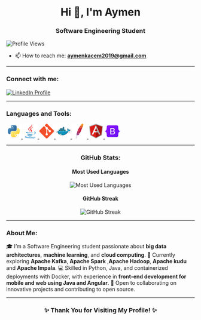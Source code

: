 <h1 align="center">Hi 👋, I'm Aymen</h1>
<h3 align="center">Software Engineering Student</h3>

<p align="left">
  <img src="https://komarev.com/ghpvc/?username=aymen-kacem&label=Profile%20views&color=0e75b6&style=flat" alt="Profile Views" />
</p>

- 📫 How to reach me: **aymenkacem2019@gmail.com**

---

<h3 align="left">Connect with me:</h3>
<p align="left">
  <a href="https://www.linkedin.com/in/aymen-kacem-96b571291/" target="_blank">
    <img align="center" src="https://raw.githubusercontent.com/rahuldkjain/github-profile-readme-generator/master/src/images/icons/Social/linked-in-alt.svg" alt="LinkedIn Profile" height="30" width="40" />
  </a>
</p>

---

<h3 align="left">Languages and Tools:</h3>
<p align="left">
  <a href="https://www.python.org" target="_blank" rel="noreferrer">
    <img src="https://raw.githubusercontent.com/devicons/devicon/master/icons/python/python-original.svg" alt="Python" width="40" height="40" />
  </a>
  <a href="https://www.java.com" target="_blank" rel="noreferrer">
    <img src="https://raw.githubusercontent.com/devicons/devicon/master/icons/java/java-original.svg" alt="Java" width="40" height="40" />
  </a>
  <a href="https://git-scm.com/" target="_blank" rel="noreferrer">
    <img src="https://raw.githubusercontent.com/devicons/devicon/master/icons/git/git-original.svg" alt="Git" width="40" height="40" />
  </a>
  <a href="https://www.docker.com/" target="_blank" rel="noreferrer">
    <img src="https://raw.githubusercontent.com/devicons/devicon/master/icons/docker/docker-original.svg" alt="Docker" width="40" height="40" />
  </a>
  <a href="https://httpd.apache.org/" target="_blank" rel="noreferrer">
    <img src="https://raw.githubusercontent.com/devicons/devicon/master/icons/apache/apache-original.svg" alt="Apache Spark" width="40" height="40" />
  </a>
  <a href="https://angular.io/" target="_blank" rel="noreferrer">
    <img src="https://raw.githubusercontent.com/devicons/devicon/master/icons/angularjs/angularjs-original.svg" alt="Angular" width="40" height="40" />
  </a>
  <a href="https://getbootstrap.com/" target="_blank" rel="noreferrer">
    <img src="https://raw.githubusercontent.com/devicons/devicon/master/icons/bootstrap/bootstrap-original.svg" alt="Bootstrap" width="40" height="40" />
  </a>
</p>

---

<h3 align="center">GitHub Stats:</h3>

<h4 align="center">Most Used Languages</h4>
<p align="center">
  <img src="https://github-readme-stats.vercel.app/api/top-langs/?username=aymen-kacem&layout=compact&langs_count=10&theme=radical" alt="Most Used Languages" />
</p>


<h4 align="center">GitHub Streak</h4>
<p align="center">
  <img src="https://github-readme-streak-stats.herokuapp.com/?user=aymen-kacem&theme=radical" alt="GitHub Streak" />
</p>

---

<h3 align="left">About Me:</h3>
<p align="left">
  🎓 I’m a Software Engineering student passionate about <strong>big data architectures</strong>, <strong>machine learning</strong>, and <strong>cloud computing</strong>.  
  🌱 Currently exploring <strong>Apache Kafka</strong>, <strong>Apache Spark</strong> ,<strong>Apache Hadoop</strong>, <strong>Apache kudu</strong> and <strong>Apache Impala</strong>.  
  💻 Skilled in Python, Java, and containerized deployments with Docker, with experience in <strong>front-end development for mobile and web using Java and Angular</strong>.  
  🚀 Open to collaborating on innovative projects and contributing to open source.
</p>

---

<h3 align="center">✨ Thank You for Visiting My Profile! ✨</h3>
